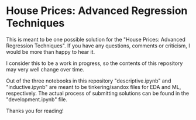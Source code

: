 # House Prices: Advanced Regression Techniques

This is meant to be one possible solution for the "House Prices: Advanced Regression Techniques". If you have any questions, comments or
criticism, I would be more than happy to hear it.

I consider this to be a work in progress, so the contents of this repository may very well change over time.

Out of the three notebooks in this repository "descriptive.ipynb" and "inductive.ipynb" are meant to be tinkering/sandox files for EDA and ML, respectively. The actual process of submitting solutions can be found in the "development.ipynb" file.

Thanks you for reading!
